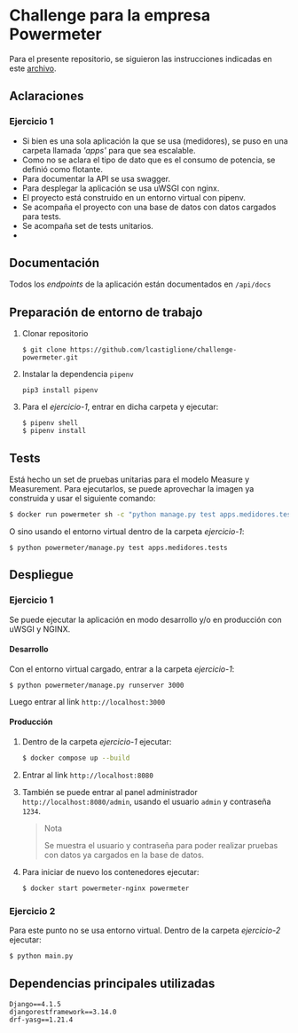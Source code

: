 ﻿# Challenge para la empresa Powermeter

Para el presente repositorio, se siguieron las instrucciones indicadas en este [archivo](Instrucciones.pdf).



## Aclaraciones

### Ejercicio 1

- Si bien es una sola aplicación la que se usa (medidores), se puso en una carpeta llamada *'apps'* para que sea escalable.
- Como no se aclara el tipo de dato que es el consumo de potencia, se definió como flotante.
- Para documentar la API se usa swagger.
- Para desplegar la aplicación se usa uWSGI con nginx.
- El proyecto está construido en un entorno virtual con pipenv.
- Se acompaña el proyecto con una base de datos con datos cargados para tests.
- Se acompaña set de tests unitarios.
- 



## Documentación

Todos los *endpoints* de la aplicación están documentados en `/api/docs`



## Preparación de entorno de trabajo

1. Clonar repositorio

   ```
   $ git clone https://github.com/lcastiglione/challenge-powermeter.git
   ```

2. Instalar la dependencia `pipenv`

   ```
   pip3 install pipenv
   ```

3. Para el *ejercicio-1*, entrar en dicha carpeta y ejecutar:

   ```
   $ pipenv shell
   $ pipenv install
   ```





## Tests

Está hecho un set de pruebas unitarias para el modelo Measure y Measurement. Para ejecutarlos, se puede aprovechar la imagen ya construida y usar el siguiente comando:

```bash
$ docker run powermeter sh -c "python manage.py test apps.medidores.tests" 
```

O sino usando el entorno virtual dentro de la carpeta *ejercicio-1*:

```shell
$ python powermeter/manage.py test apps.medidores.tests
```





## Despliegue



### Ejercicio 1

Se puede ejecutar la aplicación en modo desarrollo y/o en producción con uWSGI y NGINX.

#### Desarrollo

Con el entorno virtual cargado, entrar a la carpeta *ejercicio-1*:

```shell
$ python powermeter/manage.py runserver 3000
```

Luego entrar al link `http://localhost:3000`



#### Producción

1. Dentro de la carpeta *ejercicio-1* ejecutar:

   ```bash
   $ docker compose up --build
   ```

2. Entrar al link `http://localhost:8080`

3. También se puede entrar al panel administrador  `http://localhost:8080/admin`, usando el usuario `admin` y contraseña `1234`.

   > Nota
   >
   > Se muestra el usuario y contraseña para poder realizar pruebas con datos ya cargados en la base de datos.

4. Para iniciar de nuevo los contenedores ejecutar:

   ```bash
   $ docker start powermeter-nginx powermeter
   ```

   

### Ejercicio 2

Para este punto no se usa entorno virtual. Dentro de la carpeta *ejercicio-2* ejecutar:

```bash
$ python main.py
```





## Dependencias principales utilizadas

```text
Django==4.1.5
djangorestframework==3.14.0
drf-yasg==1.21.4
```

